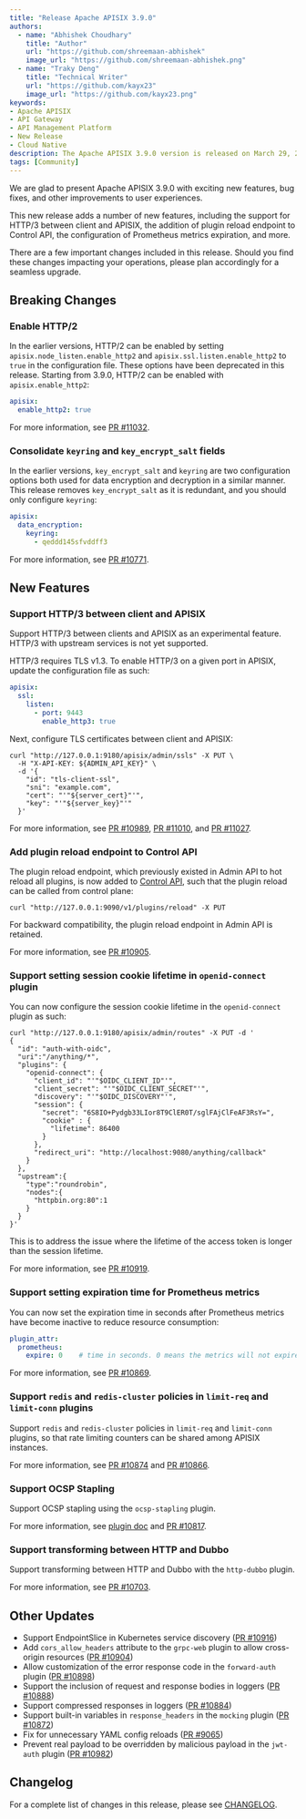 ```yaml
---
title: "Release Apache APISIX 3.9.0"
authors:
  - name: "Abhishek Choudhary"
    title: "Author"
    url: "https://github.com/shreemaan-abhishek"
    image_url: "https://github.com/shreemaan-abhishek.png"
  - name: "Traky Deng"
    title: "Technical Writer"
    url: "https://github.com/kayx23"
    image_url: "https://github.com/kayx23.png"
keywords:
- Apache APISIX
- API Gateway
- API Management Platform
- New Release
- Cloud Native
description: The Apache APISIX 3.9.0 version is released on March 29, 2024. This release includes a few new features, bug fixes, and other improvements to user experiences.
tags: [Community]
---
```


We are glad to present Apache APISIX 3.9.0 with exciting new features, bug fixes, and other improvements to user experiences.

<!--truncate-->

This new release adds a number of new features, including the support for HTTP/3 between client and APISIX, the addition of plugin reload endpoint to Control API, the configuration of Prometheus metrics expiration, and more.

There are a few important changes included in this release. Should you find these changes impacting your operations, please plan accordingly for a seamless upgrade.

## Breaking Changes

### Enable HTTP/2

In the earlier versions, HTTP/2 can be enabled by setting `apisix.node_listen.enable_http2` and `apisix.ssl.listen.enable_http2` to `true` in the configuration file. These options have been deprecated in this release. Starting from 3.9.0, HTTP/2 can be enabled with `apisix.enable_http2`:

```yaml title="config.yaml"
apisix:
  enable_http2: true
```

For more information, see [PR #11032](https://github.com/apache/apisix/pull/11032).

### Consolidate `keyring` and `key_encrypt_salt` fields

In the earlier versions, `key_encrypt_salt` and `keyring` are two configuration options both used for data encryption and decryption in a similar manner. This release removes `key_encrypt_salt` as it is redundant, and you should only configure `keyring`:

```yaml title="config.yaml"
apisix:
  data_encryption:
    keyring:
      - qeddd145sfvddff3
```

For more information, see [PR #10771](https://github.com/apache/apisix/pull/10771).

## New Features

### Support HTTP/3 between client and APISIX

Support HTTP/3 between clients and APISIX as an experimental feature. HTTP/3 with upstream services is not yet supported.

HTTP/3 requires TLS v1.3. To enable HTTP/3 on a given port in APISIX, update the configuration file as such:

```yaml title="config.yaml"
apisix:
  ssl:
    listen:
      - port: 9443
        enable_http3: true
```

Next, configure TLS certificates between client and APISIX:

```shell
curl "http://127.0.0.1:9180/apisix/admin/ssls" -X PUT \
  -H "X-API-KEY: ${ADMIN_API_KEY}" \
  -d '{
    "id": "tls-client-ssl",
    "sni": "example.com",
    "cert": "'"${server_cert}"'",
    "key": "'"${server_key}"'"
  }'
 ```

For more information, see [PR #10989](https://github.com/apache/apisix/pull/10989), [PR #11010](https://github.com/apache/apisix/pull/11010), and [PR #11027](https://github.com/apache/apisix/pull/11027).

### Add plugin reload endpoint to Control API

The plugin reload endpoint, which previously existed in Admin API to hot reload all plugins, is now added to [Control API](https://apisix.apache.org/docs/apisix/next/control-api/#put-v1pluginsreload), such that the plugin reload can be called from control plane:

```shell
curl "http://127.0.0.1:9090/v1/plugins/reload" -X PUT
```

For backward compatibility, the plugin reload endpoint in Admin API is retained.

For more information, see [PR #10905](https://github.com/apache/apisix/pull/10905).

### Support setting session cookie lifetime in `openid-connect` plugin

You can now configure the session cookie lifetime in the `openid-connect` plugin as such:

```shell
curl "http://127.0.0.1:9180/apisix/admin/routes" -X PUT -d '
{
  "id": "auth-with-oidc",
  "uri":"/anything/*",
  "plugins": {
    "openid-connect": {
      "client_id": "'"$OIDC_CLIENT_ID"'",
      "client_secret": "'"$OIDC_CLIENT_SECRET"'",
      "discovery": "'"$OIDC_DISCOVERY"'",
      "session": {
        "secret": "6S8IO+Pydgb33LIor8T9ClER0T/sglFAjClFeAF3RsY=",
        "cookie" : {
          "lifetime": 86400
        }
      },
      "redirect_uri": "http://localhost:9080/anything/callback"
    }
  },
  "upstream":{
    "type":"roundrobin",
    "nodes":{
      "httpbin.org:80":1
    }
  }
}'
```

This is to address the issue where the lifetime of the access token is longer than the session lifetime.

For more information, see [PR #10919](https://github.com/apache/apisix/pull/10919).

### Support setting expiration time for Prometheus metrics

You can now set the expiration time in seconds after Prometheus metrics have become inactive to reduce resource consumption:

```yaml title="config.yaml"
plugin_attr:
  prometheus:
    expire: 0    # time in seconds. 0 means the metrics will not expire.
```

For more information, see [PR #10869](https://github.com/apache/apisix/pull/10869).

### Support `redis` and `redis-cluster` policies in `limit-req` and `limit-conn` plugins

Support `redis` and `redis-cluster` policies in `limit-req` and `limit-conn` plugins, so that rate limiting counters can be shared among APISIX instances.

For more information, see [PR #10874](https://github.com/apache/apisix/pull/10874) and [PR #10866](https://github.com/apache/apisix/pull/10866).

### Support OCSP Stapling

Support OCSP stapling using the `ocsp-stapling` plugin.

For more information, see [plugin doc](https://github.com/apache/apisix/blob/master/docs/en/latest/plugins/ocsp-stapling.md) and [PR #10817](https://github.com/apache/apisix/pull/10817).

### Support transforming between HTTP and Dubbo

Support transforming between HTTP and Dubbo with the `http-dubbo` plugin.

For more information, see [PR #10703](https://github.com/apache/apisix/pull/10703).

## Other Updates

- Support EndpointSlice in Kubernetes service discovery ([PR #10916](https://github.com/apache/apisix/pull/10916))
- Add `cors_allow_headers` attribute to the `grpc-web` plugin to allow cross-origin resources ([PR #10904](https://github.com/apache/apisix/pull/10904))
- Allow customization of the error response code in the `forward-auth` plugin ([PR #10898](https://github.com/apache/apisix/pull/10898))
- Support the inclusion of request and response bodies in loggers ([PR #10888](https://github.com/apache/apisix/pull/10888))
- Support compressed responses in loggers ([PR #10884](https://github.com/apache/apisix/pull/10884))
- Support built-in variables in `response_headers` in the `mocking` plugin ([PR #10872](https://github.com/apache/apisix/pull/10872))
- Fix for unnecessary YAML config reloads ([PR #9065](https://github.com/apache/apisix/pull/9065))
- Prevent real payload to be overridden by malicious payload in the `jwt-auth` plugin ([PR #10982](https://github.com/apache/apisix/pull/10982))

## Changelog

For a complete list of changes in this release, please see [CHANGELOG](https://github.com/apache/apisix/blob/master/CHANGELOG.md#390).
